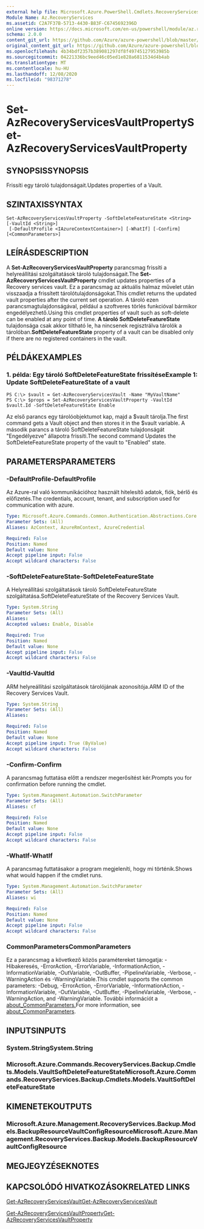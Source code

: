 ```yaml
---
external help file: Microsoft.Azure.PowerShell.Cmdlets.RecoveryServices.Backup.dll-Help.xml
Module Name: Az.RecoveryServices
ms.assetid: C2A7F37B-5713-4430-B83F-C6745692396D
online version: https://docs.microsoft.com/en-us/powershell/module/az.recoveryservices/set-azrecoveryservicesvaultproperty
schema: 2.0.0
content_git_url: https://github.com/Azure/azure-powershell/blob/master/src/RecoveryServices/RecoveryServices/help/Set-AzRecoveryServicesVaultProperty.md
original_content_git_url: https://github.com/Azure/azure-powershell/blob/master/src/RecoveryServices/RecoveryServices/help/Set-AzRecoveryServicesVaultProperty.md
ms.openlocfilehash: 4b34bdf2357b389081297df8f49745127953985b
ms.sourcegitcommit: 04221336bc9eed46c05ed1e828a6811534d4b4ab
ms.translationtype: MT
ms.contentlocale: hu-HU
ms.lasthandoff: 12/08/2020
ms.locfileid: "98371278"
---
```

# <span data-ttu-id="b6239-101">Set-AzRecoveryServicesVaultProperty</span><span class="sxs-lookup"><span data-stu-id="b6239-101">Set-AzRecoveryServicesVaultProperty</span></span>

## <span data-ttu-id="b6239-102">SYNOPSIS</span><span class="sxs-lookup"><span data-stu-id="b6239-102">SYNOPSIS</span></span>
<span data-ttu-id="b6239-103">Frissíti egy tároló tulajdonságait.</span><span class="sxs-lookup"><span data-stu-id="b6239-103">Updates properties of a Vault.</span></span>

## <span data-ttu-id="b6239-104">SZINTAXIS</span><span class="sxs-lookup"><span data-stu-id="b6239-104">SYNTAX</span></span>

```
Set-AzRecoveryServicesVaultProperty -SoftDeleteFeatureState <String> [-VaultId <String>]
 [-DefaultProfile <IAzureContextContainer>] [-WhatIf] [-Confirm] [<CommonParameters>]
```

## <span data-ttu-id="b6239-105">LEÍRÁS</span><span class="sxs-lookup"><span data-stu-id="b6239-105">DESCRIPTION</span></span>
<span data-ttu-id="b6239-106">A **Set-AzRecoveryServicesVaultProperty** parancsmag frissíti a helyreállítási szolgáltatások tároló tulajdonságait.</span><span class="sxs-lookup"><span data-stu-id="b6239-106">The **Set-AzRecoveryServicesVaultProperty** cmdlet updates properties of a Recovery services vault.</span></span>
<span data-ttu-id="b6239-107">Ez a parancsmag az aktuális halmaz művelet után visszaadja a frissített tárolótulajdonságokat.</span><span class="sxs-lookup"><span data-stu-id="b6239-107">This cmdlet returns the updated vault properties after the current set operation.</span></span>
<span data-ttu-id="b6239-108">A tároló ezen parancsmagtulajdonságával, például a szoftveres törlés funkcióval bármikor engedélyezhető.</span><span class="sxs-lookup"><span data-stu-id="b6239-108">Using this cmdlet properties of vault such as soft-delete can be enabled at any point of time.</span></span>
<span data-ttu-id="b6239-109">**A tároló SoftDeleteFeatureState** tulajdonsága csak akkor tiltható le, ha nincsenek regisztrálva tárolók a tárolóban.</span><span class="sxs-lookup"><span data-stu-id="b6239-109">**SoftDeleteFeatureState** property of a vault can be disabled only if there are no registered containers in the vault.</span></span>

## <span data-ttu-id="b6239-110">PÉLDÁK</span><span class="sxs-lookup"><span data-stu-id="b6239-110">EXAMPLES</span></span>

### <span data-ttu-id="b6239-111">1. példa: Egy tároló SoftDeleteFeatureState frissítése</span><span class="sxs-lookup"><span data-stu-id="b6239-111">Example 1: Update SoftDeleteFeatureState of a vault</span></span>
```
PS C:\> $vault = Get-AzRecoveryServicesVault -Name "MyVaultName"
PS C:\> $props = Set-AzRecoveryServicesVaultProperty -VaultId $vault.Id -SoftDeleteFeatureState Enable
```

<span data-ttu-id="b6239-112">Az első parancs egy tárolóobjektumot kap, majd a $vault tárolja.</span><span class="sxs-lookup"><span data-stu-id="b6239-112">The first command gets a Vault object and then stores it in the $vault variable.</span></span>
<span data-ttu-id="b6239-113">A második parancs a tároló SoftDeleteFeatureState tulajdonságát "Engedélyezve" állapotra frissíti.</span><span class="sxs-lookup"><span data-stu-id="b6239-113">The second command Updates the SoftDeleteFeatureState property of the vault to "Enabled" state.</span></span>

## <span data-ttu-id="b6239-114">PARAMETERS</span><span class="sxs-lookup"><span data-stu-id="b6239-114">PARAMETERS</span></span>

### <span data-ttu-id="b6239-115">-DefaultProfile</span><span class="sxs-lookup"><span data-stu-id="b6239-115">-DefaultProfile</span></span>
<span data-ttu-id="b6239-116">Az Azure-ral való kommunikációhoz használt hitelesítő adatok, fiók, bérlő és előfizetés.</span><span class="sxs-lookup"><span data-stu-id="b6239-116">The credentials, account, tenant, and subscription used for communication with azure.</span></span>

```yaml
Type: Microsoft.Azure.Commands.Common.Authentication.Abstractions.Core.IAzureContextContainer
Parameter Sets: (All)
Aliases: AzContext, AzureRmContext, AzureCredential

Required: False
Position: Named
Default value: None
Accept pipeline input: False
Accept wildcard characters: False
```

### <span data-ttu-id="b6239-117">-SoftDeleteFeatureState</span><span class="sxs-lookup"><span data-stu-id="b6239-117">-SoftDeleteFeatureState</span></span>
<span data-ttu-id="b6239-118">A Helyreállítási szolgáltatások tároló SoftDeleteFeatureState szolgáltatása.</span><span class="sxs-lookup"><span data-stu-id="b6239-118">SoftDeleteFeatureState of the Recovery Services Vault.</span></span>

```yaml
Type: System.String
Parameter Sets: (All)
Aliases:
Accepted values: Enable, Disable

Required: True
Position: Named
Default value: None
Accept pipeline input: False
Accept wildcard characters: False
```

### <span data-ttu-id="b6239-119">-VaultId</span><span class="sxs-lookup"><span data-stu-id="b6239-119">-VaultId</span></span>
<span data-ttu-id="b6239-120">ARM helyreállítási szolgáltatások tárolójának azonosítója.</span><span class="sxs-lookup"><span data-stu-id="b6239-120">ARM ID of the Recovery Services Vault.</span></span>

```yaml
Type: System.String
Parameter Sets: (All)
Aliases:

Required: False
Position: Named
Default value: None
Accept pipeline input: True (ByValue)
Accept wildcard characters: False
```

### <span data-ttu-id="b6239-121">-Confirm</span><span class="sxs-lookup"><span data-stu-id="b6239-121">-Confirm</span></span>
<span data-ttu-id="b6239-122">A parancsmag futtatása előtt a rendszer megerősítést kér.</span><span class="sxs-lookup"><span data-stu-id="b6239-122">Prompts you for confirmation before running the cmdlet.</span></span>

```yaml
Type: System.Management.Automation.SwitchParameter
Parameter Sets: (All)
Aliases: cf

Required: False
Position: Named
Default value: None
Accept pipeline input: False
Accept wildcard characters: False
```

### <span data-ttu-id="b6239-123">-WhatIf</span><span class="sxs-lookup"><span data-stu-id="b6239-123">-WhatIf</span></span>
<span data-ttu-id="b6239-124">A parancsmag futtatásakor a program megjeleníti, hogy mi történik.</span><span class="sxs-lookup"><span data-stu-id="b6239-124">Shows what would happen if the cmdlet runs.</span></span>

```yaml
Type: System.Management.Automation.SwitchParameter
Parameter Sets: (All)
Aliases: wi

Required: False
Position: Named
Default value: None
Accept pipeline input: False
Accept wildcard characters: False
```

### <span data-ttu-id="b6239-125">CommonParameters</span><span class="sxs-lookup"><span data-stu-id="b6239-125">CommonParameters</span></span>
<span data-ttu-id="b6239-126">Ez a parancsmag a következő közös paramétereket támogatja: -Hibakeresés, -ErrorAction, -ErrorVariable, -InformationAction, -InformationVariable, -OutVariable, -OutBuffer, -PipelineVariable, -Verbose, -WarningAction és -WarningVariable.</span><span class="sxs-lookup"><span data-stu-id="b6239-126">This cmdlet supports the common parameters: -Debug, -ErrorAction, -ErrorVariable, -InformationAction, -InformationVariable, -OutVariable, -OutBuffer, -PipelineVariable, -Verbose, -WarningAction, and -WarningVariable.</span></span> <span data-ttu-id="b6239-127">További információt a [about_CommonParameters.](http://go.microsoft.com/fwlink/?LinkID=113216)</span><span class="sxs-lookup"><span data-stu-id="b6239-127">For more information, see [about_CommonParameters](http://go.microsoft.com/fwlink/?LinkID=113216).</span></span>

## <span data-ttu-id="b6239-128">INPUTS</span><span class="sxs-lookup"><span data-stu-id="b6239-128">INPUTS</span></span>

### <span data-ttu-id="b6239-129">System.String</span><span class="sxs-lookup"><span data-stu-id="b6239-129">System.String</span></span>

### <span data-ttu-id="b6239-130">Microsoft.Azure.Commands.RecoveryServices.Backup.Cmdlets.Models.VaultSoftDeleteFeatureState</span><span class="sxs-lookup"><span data-stu-id="b6239-130">Microsoft.Azure.Commands.RecoveryServices.Backup.Cmdlets.Models.VaultSoftDeleteFeatureState</span></span>

## <span data-ttu-id="b6239-131">KIMENETEK</span><span class="sxs-lookup"><span data-stu-id="b6239-131">OUTPUTS</span></span>

### <span data-ttu-id="b6239-132">Microsoft.Azure.Management.RecoveryServices.Backup.Models.BackupResourceVaultConfigResource</span><span class="sxs-lookup"><span data-stu-id="b6239-132">Microsoft.Azure.Management.RecoveryServices.Backup.Models.BackupResourceVaultConfigResource</span></span>

## <span data-ttu-id="b6239-133">MEGJEGYZÉSEK</span><span class="sxs-lookup"><span data-stu-id="b6239-133">NOTES</span></span>

## <span data-ttu-id="b6239-134">KAPCSOLÓDÓ HIVATKOZÁSOK</span><span class="sxs-lookup"><span data-stu-id="b6239-134">RELATED LINKS</span></span>

[<span data-ttu-id="b6239-135">Get-AzRecoveryServicesVault</span><span class="sxs-lookup"><span data-stu-id="b6239-135">Get-AzRecoveryServicesVault</span></span>](./Get-AzRecoveryServicesVault.md)

[<span data-ttu-id="b6239-136">Get-AzRecoveryServicesVaultProperty</span><span class="sxs-lookup"><span data-stu-id="b6239-136">Get-AzRecoveryServicesVaultProperty</span></span>](./Get-AzRecoveryServicesVaultProperty.md)


